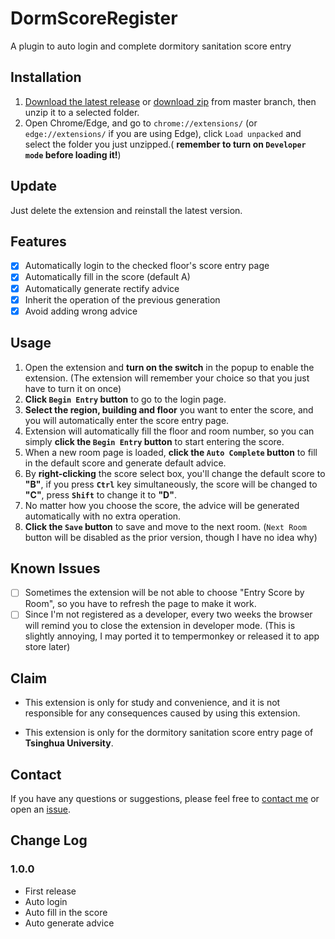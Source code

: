 # DormScoreRegister

A plugin to auto login and complete dormitory sanitation score entry

## Installation

1. [Download the latest release](https://github.com/SunnyCloudYang/DormScoreRegister/releases) or [download zip](https://github.com/SunnyCloudYang/DormScoreRegister) from master branch, then unzip it to a selected folder.
2. Open Chrome/Edge, and go to `chrome://extensions/` (or `edge://extensions/` if you are using Edge), click `Load unpacked` and select the folder you just unzipped.( **remember to turn on `Developer mode` before loading it!**)

## Update

Just delete the extension and reinstall the latest version.

## Features

- [x] Automatically login to the checked floor's score entry page
- [x] Automatically fill in the score (default A)
- [x] Automatically generate rectify advice
- [x] Inherit the operation of the previous generation
- [x] Avoid adding wrong advice

## Usage

1. Open the extension and **turn on the switch** in the popup to enable the extension. (The extension will remember your choice so that you just have to turn it on once)
2. **Click `Begin Entry` button** to go to the login page.
3. **Select the region, building and floor** you want to enter the score, and you will automatically enter the score entry page.
4. Extension will automatically fill the floor and room number, so you can simply **click the `Begin Entry` button** to start entering the score.
5. When a new room page is loaded, **click the `Auto Complete` button** to fill in the default score and generate default advice.
6. By **right-clicking** the score select box, you'll change the default score to **"B"**, if you press **`Ctrl`** key simultaneously, the score will be changed to **"C"**, press **`Shift`** to change it to **"D"**.
7. No matter how you choose the score, the advice will be generated automatically with no extra operation.
8. **Click the `Save` button** to save and move to the next room. (`Next Room` button will be disabled as the prior version, though I have no idea why)

## Known Issues

- [ ] Sometimes the extension will be not able to choose "Entry Score by Room", so you have to refresh the page to make it work.
- [ ] Since I'm not registered as a developer, every two weeks the browser will remind you to close the extension in developer mode. (This is slightly annoying, I may ported it to tempermonkey or released it to app store later)

## Claim

- This extension is only for study and convenience, and it is not responsible for any consequences caused by using this extension.

- This extension is only for the dormitory sanitation score entry page of **Tsinghua University**.

## Contact

If you have any questions or suggestions, please feel free to [contact me](mailto:sunnycloudyang@outlook.com) or open an [issue](https://github.com/SunnyCloudYang/DormScoreRegister/issues).

## Change Log

### 1.0.0

- First release
- Auto login
- Auto fill in the score
- Auto generate advice
